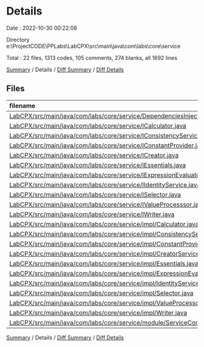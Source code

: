 # Details

Date : 2022-10-30 00:22:08

Directory e:\\ProjectCODE\\PPLabs\\LabCPX\\src\\main\\java\\com\\labs\\core\\service

Total : 22 files,  1313 codes, 105 comments, 274 blanks, all 1692 lines

[Summary](results.md) / Details / [Diff Summary](diff.md) / [Diff Details](diff-details.md)

## Files
| filename | language | code | comment | blank | total |
| :--- | :--- | ---: | ---: | ---: | ---: |
| [LabCPX/src/main/java/com/labs/core/service/DependenciesInjector.java](/LabCPX/src/main/java/com/labs/core/service/DependenciesInjector.java) | Java | 16 | 1 | 4 | 21 |
| [LabCPX/src/main/java/com/labs/core/service/ICalculator.java](/LabCPX/src/main/java/com/labs/core/service/ICalculator.java) | Java | 12 | 1 | 3 | 16 |
| [LabCPX/src/main/java/com/labs/core/service/IConsistencyService.java](/LabCPX/src/main/java/com/labs/core/service/IConsistencyService.java) | Java | 9 | 5 | 2 | 16 |
| [LabCPX/src/main/java/com/labs/core/service/IConstantProvider.java](/LabCPX/src/main/java/com/labs/core/service/IConstantProvider.java) | Java | 9 | 1 | 3 | 13 |
| [LabCPX/src/main/java/com/labs/core/service/ICreator.java](/LabCPX/src/main/java/com/labs/core/service/ICreator.java) | Java | 11 | 1 | 2 | 14 |
| [LabCPX/src/main/java/com/labs/core/service/IEssentials.java](/LabCPX/src/main/java/com/labs/core/service/IEssentials.java) | Java | 8 | 2 | 3 | 13 |
| [LabCPX/src/main/java/com/labs/core/service/IExpressionEvaluator.java](/LabCPX/src/main/java/com/labs/core/service/IExpressionEvaluator.java) | Java | 9 | 4 | 3 | 16 |
| [LabCPX/src/main/java/com/labs/core/service/IIdentityService.java](/LabCPX/src/main/java/com/labs/core/service/IIdentityService.java) | Java | 15 | 1 | 2 | 18 |
| [LabCPX/src/main/java/com/labs/core/service/ISelector.java](/LabCPX/src/main/java/com/labs/core/service/ISelector.java) | Java | 21 | 3 | 2 | 26 |
| [LabCPX/src/main/java/com/labs/core/service/IValueProcesssor.java](/LabCPX/src/main/java/com/labs/core/service/IValueProcesssor.java) | Java | 9 | 1 | 3 | 13 |
| [LabCPX/src/main/java/com/labs/core/service/IWriter.java](/LabCPX/src/main/java/com/labs/core/service/IWriter.java) | Java | 9 | 4 | 3 | 16 |
| [LabCPX/src/main/java/com/labs/core/service/impl/Calculator.java](/LabCPX/src/main/java/com/labs/core/service/impl/Calculator.java) | Java | 80 | 0 | 14 | 94 |
| [LabCPX/src/main/java/com/labs/core/service/impl/ConsistencyService.java](/LabCPX/src/main/java/com/labs/core/service/impl/ConsistencyService.java) | Java | 84 | 78 | 22 | 184 |
| [LabCPX/src/main/java/com/labs/core/service/impl/ConstantProvider.java](/LabCPX/src/main/java/com/labs/core/service/impl/ConstantProvider.java) | Java | 74 | 3 | 11 | 88 |
| [LabCPX/src/main/java/com/labs/core/service/impl/CreatorService.java](/LabCPX/src/main/java/com/labs/core/service/impl/CreatorService.java) | Java | 73 | 0 | 14 | 87 |
| [LabCPX/src/main/java/com/labs/core/service/impl/Essentials.java](/LabCPX/src/main/java/com/labs/core/service/impl/Essentials.java) | Java | 74 | 0 | 12 | 86 |
| [LabCPX/src/main/java/com/labs/core/service/impl/ExpressionEvaluator.java](/LabCPX/src/main/java/com/labs/core/service/impl/ExpressionEvaluator.java) | Java | 98 | 0 | 14 | 112 |
| [LabCPX/src/main/java/com/labs/core/service/impl/IdentityService.java](/LabCPX/src/main/java/com/labs/core/service/impl/IdentityService.java) | Java | 111 | 0 | 23 | 134 |
| [LabCPX/src/main/java/com/labs/core/service/impl/Selector.java](/LabCPX/src/main/java/com/labs/core/service/impl/Selector.java) | Java | 387 | 0 | 101 | 488 |
| [LabCPX/src/main/java/com/labs/core/service/impl/ValueProcessor.java](/LabCPX/src/main/java/com/labs/core/service/impl/ValueProcessor.java) | Java | 98 | 0 | 15 | 113 |
| [LabCPX/src/main/java/com/labs/core/service/impl/Writer.java](/LabCPX/src/main/java/com/labs/core/service/impl/Writer.java) | Java | 77 | 0 | 14 | 91 |
| [LabCPX/src/main/java/com/labs/core/service/module/ServiceConfigModule.java](/LabCPX/src/main/java/com/labs/core/service/module/ServiceConfigModule.java) | Java | 29 | 0 | 4 | 33 |

[Summary](results.md) / Details / [Diff Summary](diff.md) / [Diff Details](diff-details.md)
